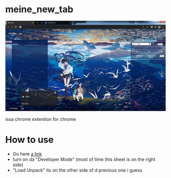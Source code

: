 # meine_new_tab

![alt text](https://github.com/ShierLuck/meine_new_tab/blob/master/meine_new_tab.jpg?raw=true "Meine New Tab")


issa chrome extention for chrome

# How to use
- Go here [a link](chrome://extensions/)
- turn on da "Developer Mode" (most of time this sheet is on the right side)
- "Load Unpack" its on the other side of d previous one i guess
